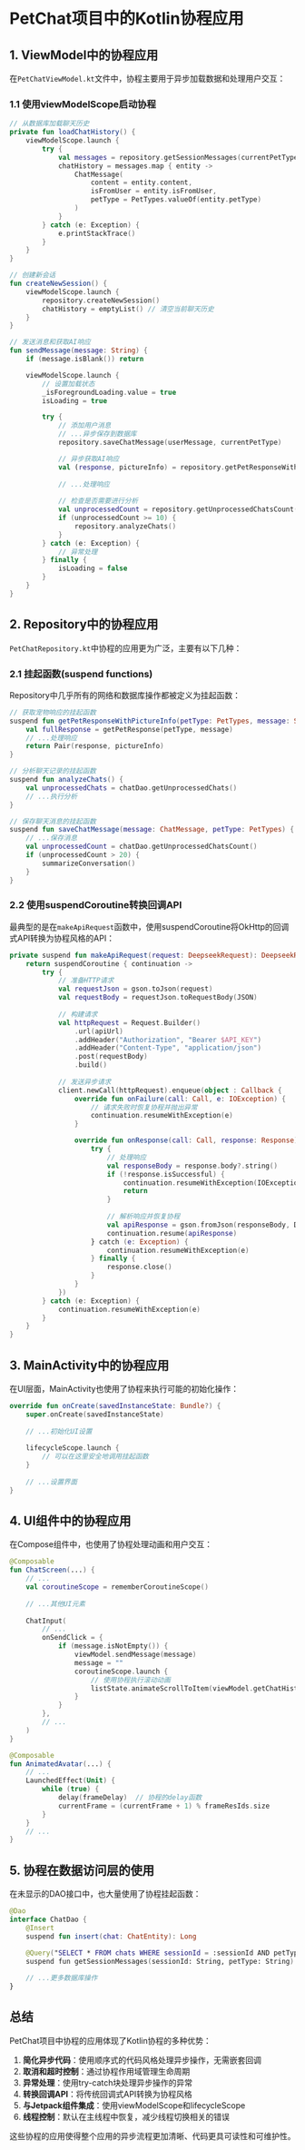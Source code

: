 # PetChat项目中的Kotlin协程应用

## 1. ViewModel中的协程应用

在`PetChatViewModel.kt`文件中，协程主要用于异步加载数据和处理用户交互：

### 1.1 使用viewModelScope启动协程

```kotlin
// 从数据库加载聊天历史
private fun loadChatHistory() {
    viewModelScope.launch {
        try {
            val messages = repository.getSessionMessages(currentPetType)
            chatHistory = messages.map { entity ->
                ChatMessage(
                    content = entity.content,
                    isFromUser = entity.isFromUser,
                    petType = PetTypes.valueOf(entity.petType)
                )
            }
        } catch (e: Exception) {
            e.printStackTrace()
        }
    }
}

// 创建新会话
fun createNewSession() {
    viewModelScope.launch {
        repository.createNewSession()
        chatHistory = emptyList() // 清空当前聊天历史
    }
}

// 发送消息和获取AI响应
fun sendMessage(message: String) {
    if (message.isBlank()) return

    viewModelScope.launch {
        // 设置加载状态
        _isForegroundLoading.value = true
        isLoading = true

        try {
            // 添加用户消息
            // ...异步保存到数据库
            repository.saveChatMessage(userMessage, currentPetType)

            // 异步获取AI响应
            val (response, pictureInfo) = repository.getPetResponseWithPictureInfo(currentPetType, message)
            
            // ...处理响应
            
            // 检查是否需要进行分析
            val unprocessedCount = repository.getUnprocessedChatsCount()
            if (unprocessedCount >= 10) {
                repository.analyzeChats()
            }
        } catch (e: Exception) {
            // 异常处理
        } finally {
            isLoading = false
        }
    }
}
```

## 2. Repository中的协程应用

`PetChatRepository.kt`中协程的应用更为广泛，主要有以下几种：

### 2.1 挂起函数(suspend functions)

Repository中几乎所有的网络和数据库操作都被定义为挂起函数：

```kotlin
// 获取宠物响应的挂起函数
suspend fun getPetResponseWithPictureInfo(petType: PetTypes, message: String): Pair<String, PictureInfo> {
    val fullResponse = getPetResponse(petType, message)
    // ...处理响应
    return Pair(response, pictureInfo)
}

// 分析聊天记录的挂起函数
suspend fun analyzeChats() {
    val unprocessedChats = chatDao.getUnprocessedChats()
    // ...执行分析
}

// 保存聊天消息的挂起函数
suspend fun saveChatMessage(message: ChatMessage, petType: PetTypes) {
    // ...保存消息
    val unprocessedCount = chatDao.getUnprocessedChatsCount()
    if (unprocessedCount > 20) {
        summarizeConversation()
    }
}
```

### 2.2 使用suspendCoroutine转换回调API

最典型的是在`makeApiRequest`函数中，使用suspendCoroutine将OkHttp的回调式API转换为协程风格的API：

```kotlin
private suspend fun makeApiRequest(request: DeepseekRequest): DeepseekResponse {
    return suspendCoroutine { continuation ->
        try {
            // 准备HTTP请求
            val requestJson = gson.toJson(request)
            val requestBody = requestJson.toRequestBody(JSON)
            
            // 构建请求
            val httpRequest = Request.Builder()
                .url(apiUrl)
                .addHeader("Authorization", "Bearer $API_KEY")
                .addHeader("Content-Type", "application/json")
                .post(requestBody)
                .build()
                
            // 发送异步请求
            client.newCall(httpRequest).enqueue(object : Callback {
                override fun onFailure(call: Call, e: IOException) {
                    // 请求失败时恢复协程并抛出异常
                    continuation.resumeWithException(e)
                }

                override fun onResponse(call: Call, response: Response) {
                    try {
                        // 处理响应
                        val responseBody = response.body?.string()
                        if (!response.isSuccessful) {
                            continuation.resumeWithException(IOException("API请求失败"))
                            return
                        }
                        
                        // 解析响应并恢复协程
                        val apiResponse = gson.fromJson(responseBody, DeepseekResponse::class.java)
                        continuation.resume(apiResponse)
                    } catch (e: Exception) {
                        continuation.resumeWithException(e)
                    } finally {
                        response.close()
                    }
                }
            })
        } catch (e: Exception) {
            continuation.resumeWithException(e)
        }
    }
}
```

## 3. MainActivity中的协程应用

在UI层面，MainActivity也使用了协程来执行可能的初始化操作：

```kotlin
override fun onCreate(savedInstanceState: Bundle?) {
    super.onCreate(savedInstanceState)
    
    // ...初始化UI设置
    
    lifecycleScope.launch {
        // 可以在这里安全地调用挂起函数
    }
    
    // ...设置界面
}
```

## 4. UI组件中的协程应用

在Compose组件中，也使用了协程处理动画和用户交互：

```kotlin
@Composable
fun ChatScreen(...) {
    // ...
    val coroutineScope = rememberCoroutineScope()
    
    // ...其他UI元素
    
    ChatInput(
        // ...
        onSendClick = {
            if (message.isNotEmpty()) {
                viewModel.sendMessage(message)
                message = ""
                coroutineScope.launch {
                    // 使用协程执行滚动动画
                    listState.animateScrollToItem(viewModel.getChatHistory(petType).size - 1)
                }
            }
        },
        // ...
    )
}

@Composable
fun AnimatedAvatar(...) {
    // ...
    LaunchedEffect(Unit) {
        while (true) {
            delay(frameDelay)  // 协程的delay函数
            currentFrame = (currentFrame + 1) % frameResIds.size
        }
    }
    // ...
}
```

## 5. 协程在数据访问层的使用

在未显示的DAO接口中，也大量使用了协程挂起函数：

```kotlin
@Dao
interface ChatDao {
    @Insert
    suspend fun insert(chat: ChatEntity): Long

    @Query("SELECT * FROM chats WHERE sessionId = :sessionId AND petType = :petType ORDER BY timestamp ASC")
    suspend fun getSessionMessages(sessionId: String, petType: String): List<ChatEntity>
    
    // ...更多数据库操作
}
```

## 总结

PetChat项目中协程的应用体现了Kotlin协程的多种优势：

1. **简化异步代码**：使用顺序式的代码风格处理异步操作，无需嵌套回调
2. **取消和超时控制**：通过协程作用域管理生命周期
3. **异常处理**：使用try-catch块处理异步操作的异常
4. **转换回调API**：将传统回调式API转换为协程风格
5. **与Jetpack组件集成**：使用viewModelScope和lifecycleScope
6. **线程控制**：默认在主线程中恢复，减少线程切换相关的错误

这些协程的应用使得整个应用的异步流程更加清晰、代码更具可读性和可维护性。
